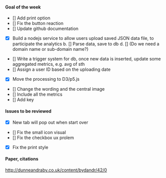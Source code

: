 #### Goal of the week

- [] Add print option
- [] Fix the button reaction
- [] Update github documentation
- [x] Build a nodejs service to allow users upload saved JSON data file, to participate the analytics
    b. [] Parse data, save to db
    d. [] (Do we need a domain name or sub-domain name?)
- [] Write a trigger system for db, once new data is inserted, update some aggregated metrics, e.g. avg of sth
- [] Assign a user ID based on the uploading date
- [x] Move the processing to D3/p5.js
- [] Change the wording and the central image
- [] Include all the metrics
- [] Add key

#### Issues to be reviewed

- [x] New tab will pop out when start over
- [] Fix the small icon visual
- [] Fix the checkbox ux prolem
- [x] Fix the print style

#### Paper, citations

 http://dunneandraby.co.uk/content/bydandr/42/0 